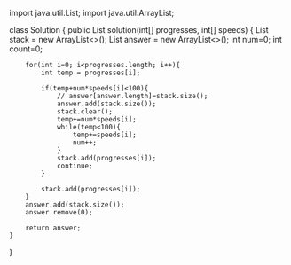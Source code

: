 import java.util.List;
import java.util.ArrayList;

class Solution {
    public List<Integer> solution(int[] progresses, int[] speeds) {
        List<Integer> stack = new ArrayList<>();
        List<Integer> answer = new ArrayList<>();
        int num=0;
        int count=0;
        
        
        for(int i=0; i<progresses.length; i++){
            int temp = progresses[i];
            
            if(temp+num*speeds[i]<100){
                // answer[answer.length]=stack.size();
                answer.add(stack.size());
                stack.clear();
                temp+=num*speeds[i];
                while(temp<100){
                    temp+=speeds[i];
                    num++;
                }                
                stack.add(progresses[i]);    
                continue;
            }
            
            stack.add(progresses[i]);
        }
        answer.add(stack.size());
        answer.remove(0);
        
        return answer;
    }
}

